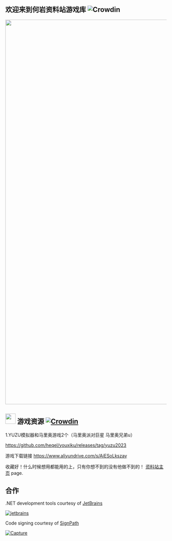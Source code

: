 欢迎来到何岩资料站游戏库 ![Crowdin](https://badges.crowdin.net/playnite/localized.svg)
---------
<img src="https://heqel.github.io/img/carousel-1.jpg" width="1200"> 

<img src="https://playnite.link/applogo.png" width="32">  游戏资源 [![Crowdin](https://badges.crowdin.net/playnite/localized.svg)](https://crowdin.com/project/playnite)
---------
1.YUZU模拟器和马里奥游戏2个（马里奥派对巨星 马里奥兄弟u）

https://github.com/heqel/youxiku/releases/tag/yuzu2023

游戏下载链接 https://www.aliyundrive.com/s/AiESoLkszay


收藏好！什么时候想用都能用的上，只有你想不到的没有他做不到的！ [资料站主页](https://heqel.github.io/#blog-carousel) page.

合作
---------

.NET development tools courtesy of [JetBrains](https://www.jetbrains.com/?from=Playnite)

[![jetbrains](https://user-images.githubusercontent.com/3874087/128503701-884cdae4-3283-4d67-8ad1-6103e777a660.png)](https://www.jetbrains.com/?from=Playnite)

Code signing courtesy of [SignPath](https://about.signpath.io)

[![Capture](https://user-images.githubusercontent.com/3874087/128503363-9c39f8cd-9900-4a8b-83f2-81359d4fc731.PNG)](https://about.signpath.io)

